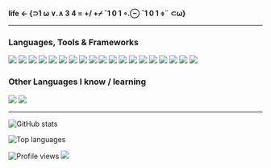 <strong>life ← {⊃1 ⍵ ∨.∧ 3 4 = +/ +⌿ ¯1 0 1 ∘.⊖ ¯1 0 1 ⌽¨ ⊂⍵}</strong>


---

### Languages, Tools & Frameworks

<img src="https://img.shields.io/badge/-Python-black?style=flat&logo=python&logoColor=3776AB"> <img src = "https://img.shields.io/badge/-HTML5-E34F26?style=flat&logo=html5&logoColor=white"> <img src = "https://img.shields.io/badge/-CSS3-1572B6?style=flat&logo=css3&logoColor=white">
<img src="https://img.shields.io/badge/-C-A8B9CC?style=flat&logo=c&logoColor=ffffff"> <img src="https://img.shields.io/badge/-C%23-239120?logo=c+sharp&logoColor=white"> <img src="https://img.shields.io/badge/-SQLite-003B57?style=flat&logo=sqlite&logoColor=ffffff">
<img src="https://img.shields.io/badge/-Java-FFA611?style=flat&logo=java&logoColor=ffffff"> <img src="https://img.shields.io/badge/-curl-073551?style=flat&logo=curl&logoColor=ffffff"> <img src="https://img.shields.io/badge/-PyCharm-000000?style=flat&logo=pycharm&logoColor=ffffff"> 
<img src="https://img.shields.io/badge/-Eclipse_IDE-2C2255?style=flat&logo=eclipse-ide&logoColor=ffffff"> <img src="https://img.shields.io/badge/-Visual_Studio_Code-007ACC?style=flat&logo=visual-studio-code&logoColor=ffffff"> <img src="https://img.shields.io/badge/-Unity-000000?style=flat&logo=unity&logoColor=ffffff">
<img src="https://img.shields.io/badge/-Flask-000000?style=flat&logo=flask&logoColor=ffffff"> <img src="https://img.shields.io/badge/-Assembly-007AAC?style=flat&logo=assemblyscript&logoColor=ffffff"> <img src="https://img.shields.io/badge/-iOS-000000?style=flat&logo=ios&logoColor=ffffff"> 
<img src="https://img.shields.io/badge/-Atom-66595C?style=flat&logo=atom&logoColor=ffffff"> <img src="https://img.shields.io/badge/-Audacity-0000CC?style=flat&logo=audacity&logoColor=ffffff"> 
<img src="https://img.shields.io/badge/-C++-00599C?style=flat&logo=c%2B%2B&logoColor=ffffff"> <img src="https://img.shields.io/badge/-Django-092E20?style=flat&logo=django&logoColor=ffffff">


### Other Languages I know / learning

<img src="https://img.shields.io/badge/-Rust-000000?style=flat&logo=rust&logoColor=white"> <img src="https://img.shields.io/badge/-Swift-FA7343?style=flat&logo=swift&logoColor=white">

---

![GitHub stats](https://github-readme-stats.vercel.app/api?username=RedstonedLife&show_icons=true&title_color=black&icon_color=black&text_color=black&bg_color=fffff)

![Top languages](https://github-readme-stats.vercel.app/api/top-langs/?username=RedstonedLife&layout=compact)

![Profile views](https://gpvc.arturio.dev/RedstonedLife)  <img src="https://img.shields.io/github/followers/RedstonedLife?label=Follow" style=" float:left, margin-right:10px" />
